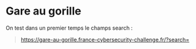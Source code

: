 <h1>Gare au gorille</h1>

<p>On test dans un premier temps le champs search :</p>

> https://gare-au-gorille.france-cybersecurity-challenge.fr/?search=<script>alert(1)</script> <br/>

